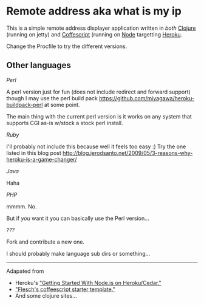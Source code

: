 # Remote address aka what is my ip

This is a simple remote address displayer application written in *both* [Clojure](http://clojure.org/) (running on jetty) and [Coffescript](http://coffeescript.org) (running on [Node](http://nodejs.org) targetting [Heroku](http://heroku.com/).

Change the Procfile to try the different versions.


## Other languages

*Perl*

A  perl version just for fun (does not include redirect and forward support) though I may use the perl build pack https://github.com/miyagawa/heroku-buildpack-perl at some point.

The main thing with the current perl version is it works on any system that
supports CGI as-is w/stock a stock perl install.

*Ruby*

I'll probably not include this because well it feels too easy :)  Try the one listed in this blog post http://blog.jerodsanto.net/2009/05/3-reasons-why-heroku-is-a-game-changer/

*Java*

Haha

*PHP*

mmmm.  No.

But if *you* want it you can basically use the Perl version...

*???*

Fork and contribute a new one.

I should probably make language sub dirs or something...

---

Adapated from
  * Heroku's ["Getting Started With Node.js on Heroku/Cedar."](http://devcenter.heroku.com/articles/node-js)
  * ["Flesch's coffeescript starter template."](https://github.com/flesch/coffeescript-on-heroku)
  * And some clojure sites...
